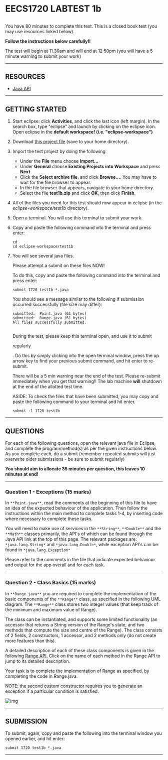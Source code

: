 # EECS1720 LABTEST 1b

## 

You have 80 minutes to complete this test.
This is a closed book test (you may use resources linked below).

**Follow the instructions below carefully!!**

The test will begin at 11.30am and will end at 12:50pm (you will have a 5 minute warning to submit your work)

------

## RESOURCES

- [Java API](https://www.eecs.yorku.ca/common/java-api)

------

## GETTING STARTED

1. Start eclipse: click **Activities**, and click the last icon (left margin). In the search box, type "eclipse" and launch by clicking on the eclipse icon. Open eclipse in the **default workspace! (i.e. "eclipse-workspace")**

2. Download [this project file](https://www.eecs.yorku.ca/course_archive/2019-20/W/1720/practice/test1b.zip) (save to your home directory).

3. Import the test project by doing the following:

   - Under the **File** menu choose **Import...**
   - Under **General** choose **Existing Projects into Workspace** and press **Next**
   - Click the **Select archive file**, and click **Browse...**. You may have to wait for the file browser to appear.
   - In the file browser that appears, navigate to your home directory.
   - Select the file **test1b.zip** and click **OK**, then click **Finish**.

4. All of the files you need for this test should now appear in eclipse (in the *eclipse-workspace/test1b* directory).

5. Open a terminal. You will use this terminal to submit your work.

6. Copy and paste the following command into the terminal and press enter:

   ```
   cd
   cd eclipse-workspace/test1b
   ```

7. You will see several java files.

    

   Please attempt a submit on these files NOW!

   To do this, copy and paste the following command into the terminal and press enter:

   ```
   submit 1720 test1b *.java
   ```

   You should see a message similar to the following if submission occurred successfully (file size may differ):

   ```
   submitted:  Point.java (61 bytes)
   submitted:  Range.java (61 bytes)
   All files successfully submitted.
    
   ```

   During the test, please keep this terminal open, and use it to submit

    

   regularly

   . Do this by simply clicking into the open terminal window, press the up arrow key to find your previous submit command, and hit enter to re-submit.

   There will be a 5 min warning near the end of the test. Please re-submit immediately when you get that warning!! The lab machine **will** shutdown at the end of the allotted test time.

   ASIDE: To check the files that have been submitted, you may copy and paste the following command to your terminal and hit enter.

   ```
   submit -l 1720 test1b 
   ```

------

## QUESTIONS

For each of the following questions, open the relevant java file in Eclipse, and complete the program/method(s) as per the given instructions below. As you complete each, do a submit (remember repeated submits will just overwrite older submissions - be sure to submit regularly)

**You should aim to allocate 35 minutes per question, this leaves 10 minutes at end!**

------

### Question 1 - Exceptions (15 marks)

In `**Point.java**`, read the comments at the beginning of this file to have an idea of the expected behaviour of the application. Then follow the instructions within the main method to complete tasks 1-4, by inserting code where necessary to complete these tasks.

You will need to make use of services in the `**String**`, `**Double**` and the `**Math**` classes primarily, the API's of which can be found through the Java API link at the top of this page. The relevant packages are: `*java.lang.String*` and `*java.lang.Double*`, while exception API's can be found in `*java.lang.Exception*`

Please refer to the comments in the file that indicate expected behaviour and output for the app overall and for each task.

------

### Question 2 - Class Basics (15 marks)

In `**Range.java**` you are required to complete the implementation of the basic components of the `**Range**` class, as specified in the following UML diagram. The `**Range**` class stores two integer values (that keep track of the minimum and maximum value of Range).

The class can be instantiated, and supports some limited functionality (an accessor that returns a String version of the Range's state, and two methods that compute the size and centre of the Range). The class consists of 2 fields, 2 constructors, 1 accessor, and 2 methods only (do not create more features than this).

A detailed description of each of these class components is given in the following [Range API.](https://www.eecs.yorku.ca/course_archive/2019-20/W/1720/practice/test1b.api/index.html) Click on the name of each method in the Range API to jump to its detailed description.

Your task is to complete the implementation of Range as specified, by completing the code in Range.java.

NOTE: the second custom constructor requires you to generate an exception if a particular condition is satisfied.

![img](https://www.eecs.yorku.ca/course_archive/2019-20/W/1720/practice/Range.png)

------

## SUBMISSION

To submit, again, copy and paste the following into the terminal window you opened earlier, and hit enter:

```
submit 1720 test1b *.java
```

------